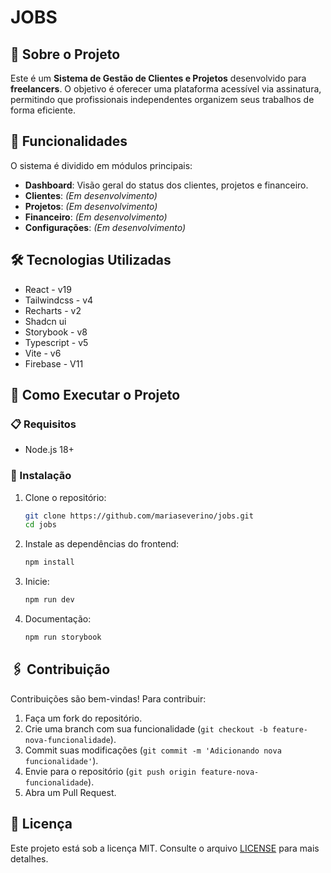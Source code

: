 # JOBS

## 📌 Sobre o Projeto
Este é um **Sistema de Gestão de Clientes e Projetos** desenvolvido para **freelancers**. O objetivo é oferecer uma plataforma acessível via assinatura, permitindo que profissionais independentes organizem seus trabalhos de forma eficiente.

## 🚀 Funcionalidades
O sistema é dividido em módulos principais:

- **Dashboard**: Visão geral do status dos clientes, projetos e financeiro.
- **Clientes**: *(Em desenvolvimento)*
- **Projetos**:  *(Em desenvolvimento)*
- **Financeiro**:  *(Em desenvolvimento)*
- **Configurações**:  *(Em desenvolvimento)*

## 🛠️ Tecnologias Utilizadas
- React - v19
- Tailwindcss - v4
- Recharts - v2
- Shadcn ui
- Storybook - v8
- Typescript - v5
- Vite - v6
- Firebase - V11

## 🤔 Como Executar o Projeto
### 📋 Requisitos
- Node.js 18+

### 🔧 Instalação
1. Clone o repositório:
   ```sh
   git clone https://github.com/mariaseverino/jobs.git
   cd jobs
   ```
2. Instale as dependências do frontend:
   ```sh
   npm install
   ```
3. Inicie:
   ```sh
   npm run dev
   ```
4. Documentação:
   ```sh
   npm run storybook
   ```

## 🖇️ Contribuição
Contribuições são bem-vindas! Para contribuir:
1. Faça um fork do repositório.
2. Crie uma branch com sua funcionalidade (`git checkout -b feature-nova-funcionalidade`).
3. Commit suas modificações (`git commit -m 'Adicionando nova funcionalidade'`).
4. Envie para o repositório (`git push origin feature-nova-funcionalidade`).
5. Abra um Pull Request.

## 📄 Licença
Este projeto está sob a licença MIT. Consulte o arquivo [LICENSE](LICENSE) para mais detalhes.

